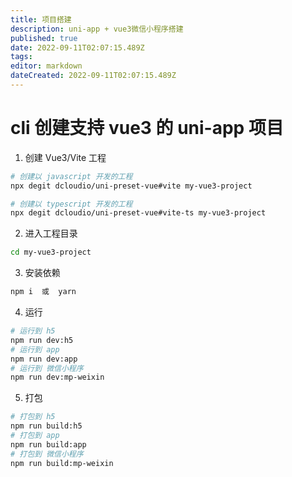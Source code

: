 ```yaml
---
title: 项目搭建
description: uni-app + vue3微信小程序搭建
published: true
date: 2022-09-11T02:07:15.489Z
tags: 
editor: markdown
dateCreated: 2022-09-11T02:07:15.489Z
---
```


# cli 创建支持 vue3 的 uni-app 项目
1. 创建 Vue3/Vite 工程
```bash
# 创建以 javascript 开发的工程  
npx degit dcloudio/uni-preset-vue#vite my-vue3-project  

# 创建以 typescript 开发的工程  
npx degit dcloudio/uni-preset-vue#vite-ts my-vue3-project  
```
2. 进入工程目录
```bash
cd my-vue3-project 
```
3. 安装依赖
```bash
npm i  或  yarn  
```
4. 运行
```bash
# 运行到 h5   
npm run dev:h5  
# 运行到 app   
npm run dev:app  
# 运行到 微信小程序  
npm run dev:mp-weixin  
```
5. 打包
```bash
# 打包到 h5   
npm run build:h5  
# 打包到 app   
npm run build:app  
# 打包到 微信小程序  
npm run build:mp-weixin  
```